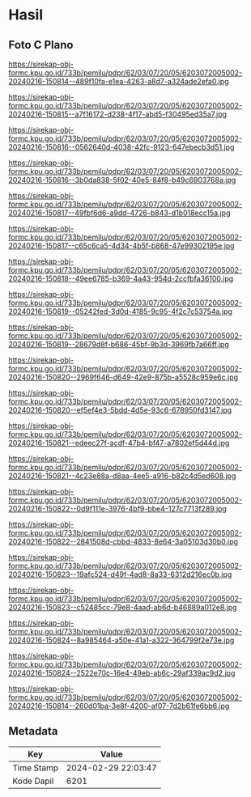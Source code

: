 # Hasil

## Foto C Plano

https://sirekap-obj-formc.kpu.go.id/733b/pemilu/pdpr/62/03/07/20/05/6203072005002-20240216-150814--489f10fa-e1ea-4263-a8d7-a324ade2efa0.jpg

https://sirekap-obj-formc.kpu.go.id/733b/pemilu/pdpr/62/03/07/20/05/6203072005002-20240216-150815--a7f16172-d238-4f17-abd5-f30495ed35a7.jpg

https://sirekap-obj-formc.kpu.go.id/733b/pemilu/pdpr/62/03/07/20/05/6203072005002-20240216-150816--0562640d-4038-42fc-9123-647ebecb3d51.jpg

https://sirekap-obj-formc.kpu.go.id/733b/pemilu/pdpr/62/03/07/20/05/6203072005002-20240216-150816--3b0da838-5f02-40e5-84f8-b49c6903768a.jpg

https://sirekap-obj-formc.kpu.go.id/733b/pemilu/pdpr/62/03/07/20/05/6203072005002-20240216-150817--49fbf6d6-a9dd-4726-b843-d1b018ecc15a.jpg

https://sirekap-obj-formc.kpu.go.id/733b/pemilu/pdpr/62/03/07/20/05/6203072005002-20240216-150817--c65c6ca5-4d34-4b5f-b868-47e99302195e.jpg

https://sirekap-obj-formc.kpu.go.id/733b/pemilu/pdpr/62/03/07/20/05/6203072005002-20240216-150818--49ee6785-b369-4a43-954d-2ccfbfa36100.jpg

https://sirekap-obj-formc.kpu.go.id/733b/pemilu/pdpr/62/03/07/20/05/6203072005002-20240216-150819--05242fed-3d0d-4185-9c95-4f2c7c53754a.jpg

https://sirekap-obj-formc.kpu.go.id/733b/pemilu/pdpr/62/03/07/20/05/6203072005002-20240216-150819--28679d8f-b686-45bf-9b3d-3969fb7a66ff.jpg

https://sirekap-obj-formc.kpu.go.id/733b/pemilu/pdpr/62/03/07/20/05/6203072005002-20240216-150820--2969f646-d649-42e9-875b-a5528c959e6c.jpg

https://sirekap-obj-formc.kpu.go.id/733b/pemilu/pdpr/62/03/07/20/05/6203072005002-20240216-150820--ef5ef4e3-5bdd-4d5e-93c6-678950fd3147.jpg

https://sirekap-obj-formc.kpu.go.id/733b/pemilu/pdpr/62/03/07/20/05/6203072005002-20240216-150821--edeec27f-acdf-47b4-bf47-a7802ef5d44d.jpg

https://sirekap-obj-formc.kpu.go.id/733b/pemilu/pdpr/62/03/07/20/05/6203072005002-20240216-150821--4c23e88a-d8aa-4ee5-a916-b82c4d5ed608.jpg

https://sirekap-obj-formc.kpu.go.id/733b/pemilu/pdpr/62/03/07/20/05/6203072005002-20240216-150822--0d9f111e-3976-4bf9-bbe4-127c7713f289.jpg

https://sirekap-obj-formc.kpu.go.id/733b/pemilu/pdpr/62/03/07/20/05/6203072005002-20240216-150822--2841508d-cbbd-4833-8e64-3a05103d30b0.jpg

https://sirekap-obj-formc.kpu.go.id/733b/pemilu/pdpr/62/03/07/20/05/6203072005002-20240216-150823--19afc524-d49f-4ad8-8a33-6312d216ec0b.jpg

https://sirekap-obj-formc.kpu.go.id/733b/pemilu/pdpr/62/03/07/20/05/6203072005002-20240216-150823--c52485cc-79e8-4aad-ab6d-b46889a012e8.jpg

https://sirekap-obj-formc.kpu.go.id/733b/pemilu/pdpr/62/03/07/20/05/6203072005002-20240216-150824--8a985464-a50e-41a1-a322-364799f2e73e.jpg

https://sirekap-obj-formc.kpu.go.id/733b/pemilu/pdpr/62/03/07/20/05/6203072005002-20240216-150824--2522e70c-16e4-49eb-ab6c-29af339ac9d2.jpg

https://sirekap-obj-formc.kpu.go.id/733b/pemilu/pdpr/62/03/07/20/05/6203072005002-20240216-150814--260d01ba-3e8f-4200-af07-7d2b61fe6bb6.jpg


## Metadata

| Key        | Value               |
| ---------- | ------------------- |
| Time Stamp | 2024-02-29 22:03:47 |
| Kode Dapil | 6201                |




